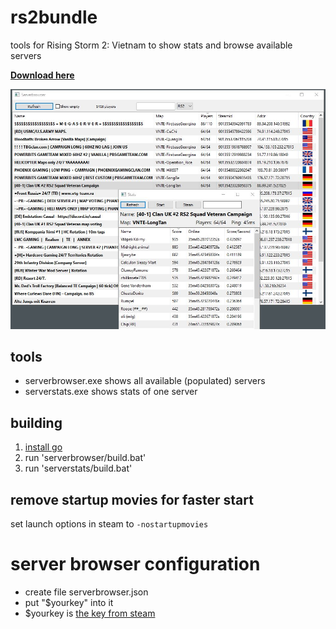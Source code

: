 # rs2bundle
tools for Rising Storm 2: Vietnam to show stats and browse available servers

[**Download here**](https://github.com/henkman/rs2bundle/releases/download/1.1/rs2bundle.zip)

![screenshot](https://github.com/henkman/rs2bundle/raw/master/screenshot.jpg "Screenshot")

## tools
- serverbrowser.exe shows all available (populated) servers
- serverstats.exe shows stats of one server

## building
1. [install go](https://golang.org/doc/install)
2. run 'serverbrowser/build.bat'
3. run 'serverstats/build.bat'

## remove startup movies for faster start
set launch options in steam to `-nostartupmovies`

# server browser configuration
- create file serverbrowser.json
- put "$yourkey" into it
- $yourkey is [the key from steam](https://steamcommunity.com/dev/apikey)

